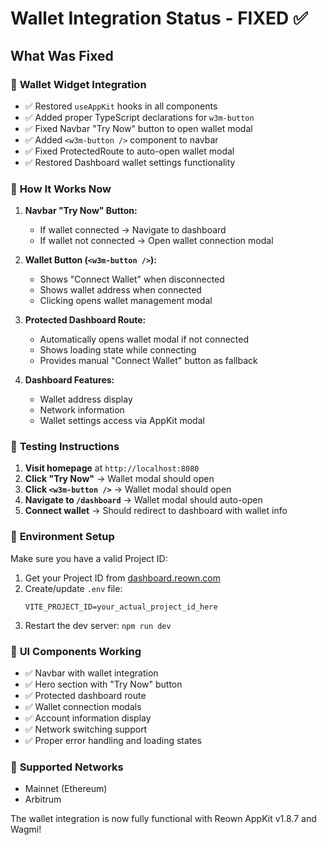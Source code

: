 # Wallet Integration Status - FIXED ✅

## What Was Fixed

### 🔧 **Wallet Widget Integration**
- ✅ Restored `useAppKit` hooks in all components
- ✅ Added proper TypeScript declarations for `w3m-button`
- ✅ Fixed Navbar "Try Now" button to open wallet modal
- ✅ Added `<w3m-button />` component to navbar
- ✅ Fixed ProtectedRoute to auto-open wallet modal
- ✅ Restored Dashboard wallet settings functionality

### 🎯 **How It Works Now**

1. **Navbar "Try Now" Button:**
   - If wallet connected → Navigate to dashboard
   - If wallet not connected → Open wallet connection modal

2. **Wallet Button (`<w3m-button />`):**
   - Shows "Connect Wallet" when disconnected
   - Shows wallet address when connected
   - Clicking opens wallet management modal

3. **Protected Dashboard Route:**
   - Automatically opens wallet modal if not connected
   - Shows loading state while connecting
   - Provides manual "Connect Wallet" button as fallback

4. **Dashboard Features:**
   - Wallet address display
   - Network information
   - Wallet settings access via AppKit modal

### 🚀 **Testing Instructions**

1. **Visit homepage** at `http://localhost:8080`
2. **Click "Try Now"** → Wallet modal should open
3. **Click `<w3m-button />`** → Wallet modal should open
4. **Navigate to `/dashboard`** → Wallet modal should auto-open
5. **Connect wallet** → Should redirect to dashboard with wallet info

### 🔑 **Environment Setup**

Make sure you have a valid Project ID:

1. Get your Project ID from [dashboard.reown.com](https://dashboard.reown.com)
2. Create/update `.env` file:
   ```
   VITE_PROJECT_ID=your_actual_project_id_here
   ```
3. Restart the dev server: `npm run dev`

### 🎨 **UI Components Working**

- ✅ Navbar with wallet integration
- ✅ Hero section with "Try Now" button
- ✅ Protected dashboard route
- ✅ Wallet connection modals
- ✅ Account information display
- ✅ Network switching support
- ✅ Proper error handling and loading states

### 🔗 **Supported Networks**
- Mainnet (Ethereum)
- Arbitrum

The wallet integration is now fully functional with Reown AppKit v1.8.7 and Wagmi!
